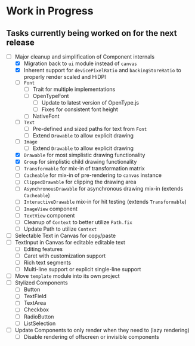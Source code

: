 # Work in Progress
## Tasks currently being worked on for the next release

* [ ] Major cleanup and simplification of Component internals
    * [X] Migration back to `ui` module instead of `canvas`
    * [X] Inherent support for `devicePixelRatio` and `backingStoreRatio` to properly render scaled and HiDPI
    * [ ] `Font`
        * [ ] Trait for multiple implementations
        * [ ] OpenTypeFont
          * [ ] Update to latest version of OpenType.js
          * [ ] Fixes for consistent font height
        * [ ] NativeFont
    * [ ] `Text`
        * [ ] Pre-defined and sized paths for text from `Font`
        * [ ] Extend `Drawable` to allow explicit drawing
    * [ ] `Image`
        * [ ] Extend `Drawable` to allow explicit drawing
    * [X] `Drawable` for most simplistic drawing functionality
    * [X] `Group` for simplistic child drawing functionality
    * [ ] `Transformable` for mix-in of transformation matrix
    * [ ] `Cacheable` for mix-in of pre-rendering to `canvas` instance
    * [ ] `ClippedDrawable` for clipping the drawing area
    * [ ] `AsynchronousDrawable` for asynchronous drawing mix-in (extends `Cacheable`)
    * [ ] `InteractiveDrawable` mix-in for hit testing (extends `Transformable`)
    * [ ] `ImageView` component
    * [ ] `TextView` component
    * [ ] Cleanup of `Context` to better utilize `Path.fix`
    * [ ] Update Path to utilize `Context`
* [ ] Selectable Text in Canvas for copy/paste
* [ ] TextInput in Canvas for editable editable text
    * [ ] Editing features
    * [ ] Caret with customization support
    * [ ] Rich text segments
    * [ ] Multi-line support or explicit single-line support
* [ ] Move `template` module into its own project
* [ ] Stylized Components
    * [ ] Button
    * [ ] TextField
    * [ ] TextArea
    * [ ] Checkbox
    * [ ] RadioButton
    * [ ] ListSelection
* [ ] Update Components to only render when they need to (lazy rendering)
    * [ ] Disable rendering of offscreen or invisible components